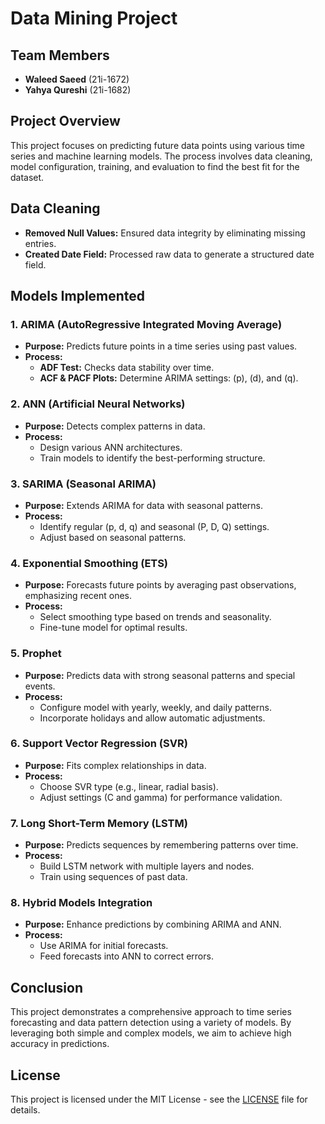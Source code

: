 # Data Mining Project

## Team Members
- **Waleed Saeed** (21i-1672)
- **Yahya Qureshi** (21i-1682)

## Project Overview
This project focuses on predicting future data points using various time series and machine learning models. The process involves data cleaning, model configuration, training, and evaluation to find the best fit for the dataset.

## Data Cleaning
- **Removed Null Values:** Ensured data integrity by eliminating missing entries.
- **Created Date Field:** Processed raw data to generate a structured date field.

## Models Implemented

### 1. ARIMA (AutoRegressive Integrated Moving Average)
- **Purpose:** Predicts future points in a time series using past values.
- **Process:** 
  - **ADF Test:** Checks data stability over time.
  - **ACF & PACF Plots:** Determine ARIMA settings: (p), (d), and (q).

### 2. ANN (Artificial Neural Networks)
- **Purpose:** Detects complex patterns in data.
- **Process:** 
  - Design various ANN architectures.
  - Train models to identify the best-performing structure.

### 3. SARIMA (Seasonal ARIMA)
- **Purpose:** Extends ARIMA for data with seasonal patterns.
- **Process:** 
  - Identify regular (p, d, q) and seasonal (P, D, Q) settings.
  - Adjust based on seasonal patterns.

### 4. Exponential Smoothing (ETS)
- **Purpose:** Forecasts future points by averaging past observations, emphasizing recent ones.
- **Process:** 
  - Select smoothing type based on trends and seasonality.
  - Fine-tune model for optimal results.

### 5. Prophet
- **Purpose:** Predicts data with strong seasonal patterns and special events.
- **Process:** 
  - Configure model with yearly, weekly, and daily patterns.
  - Incorporate holidays and allow automatic adjustments.

### 6. Support Vector Regression (SVR)
- **Purpose:** Fits complex relationships in data.
- **Process:** 
  - Choose SVR type (e.g., linear, radial basis).
  - Adjust settings (C and gamma) for performance validation.

### 7. Long Short-Term Memory (LSTM)
- **Purpose:** Predicts sequences by remembering patterns over time.
- **Process:** 
  - Build LSTM network with multiple layers and nodes.
  - Train using sequences of past data.

### 8. Hybrid Models Integration
- **Purpose:** Enhance predictions by combining ARIMA and ANN.
- **Process:** 
  - Use ARIMA for initial forecasts.
  - Feed forecasts into ANN to correct errors.

## Conclusion
This project demonstrates a comprehensive approach to time series forecasting and data pattern detection using a variety of models. By leveraging both simple and complex models, we aim to achieve high accuracy in predictions.

## License
This project is licensed under the MIT License - see the [LICENSE](LICENSE) file for details.
